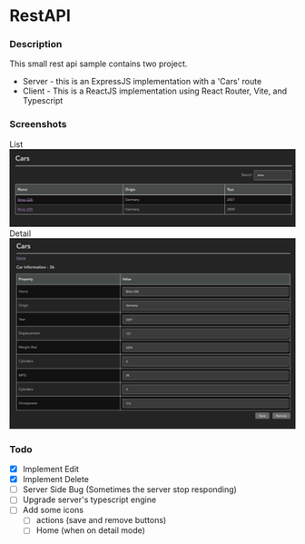 
# RestAPI

### Description
This small rest api sample contains two project. 

* Server - this is an ExpressJS implementation with a 'Cars' route
* Client - This is a ReactJS implementation using React Router, Vite, and Typescript


### Screenshots
List
![List screen](https://github.com/MrLuis/test/blob/main/RestAPI/filtered_list.png)
Detail
![Detail screen](https://github.com/MrLuis/test/blob/main/RestAPI/detail.png)

### Todo
- [x] Implement Edit
- [x] Implement Delete
- [ ] Server Side Bug (Sometimes the server stop responding)
- [ ] Upgrade server's typescript engine
- [ ] Add some icons
  - [ ] actions (save and remove buttons)
  - [ ] Home (when on detail mode)